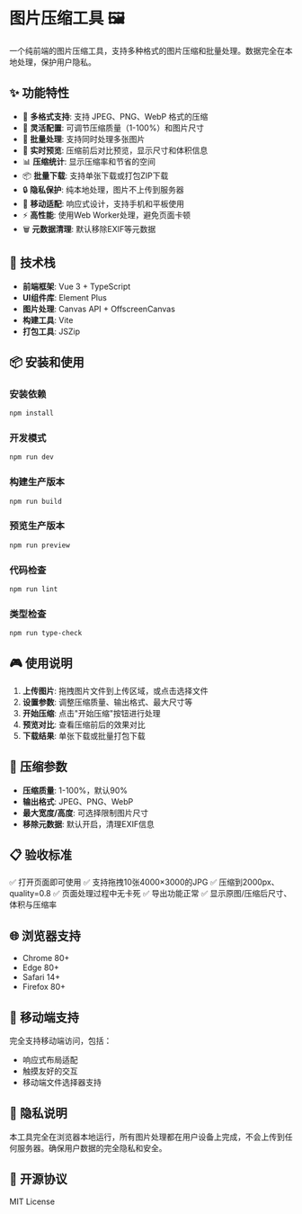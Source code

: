 # 图片压缩工具 🖼️

一个纯前端的图片压缩工具，支持多种格式的图片压缩和批量处理。数据完全在本地处理，保护用户隐私。

## ✨ 功能特性

- 🎯 **多格式支持**: 支持 JPEG、PNG、WebP 格式的压缩
- 🔧 **灵活配置**: 可调节压缩质量（1-100%）和图片尺寸
- 📁 **批量处理**: 支持同时处理多张图片
- 👀 **实时预览**: 压缩前后对比预览，显示尺寸和体积信息
- 📊 **压缩统计**: 显示压缩率和节省的空间
- 📦 **批量下载**: 支持单张下载或打包ZIP下载
- 🔒 **隐私保护**: 纯本地处理，图片不上传到服务器
- 📱 **移动适配**: 响应式设计，支持手机和平板使用
- ⚡ **高性能**: 使用Web Worker处理，避免页面卡顿
- 🗑️ **元数据清理**: 默认移除EXIF等元数据

## 🚀 技术栈

- **前端框架**: Vue 3 + TypeScript
- **UI组件库**: Element Plus
- **图片处理**: Canvas API + OffscreenCanvas
- **构建工具**: Vite
- **打包工具**: JSZip

## 📦 安装和使用

### 安装依赖

```bash
npm install
```

### 开发模式

```bash
npm run dev
```

### 构建生产版本

```bash
npm run build
```

### 预览生产版本

```bash
npm run preview
```

### 代码检查

```bash
npm run lint
```

### 类型检查

```bash
npm run type-check
```

## 🎮 使用说明

1. **上传图片**: 拖拽图片文件到上传区域，或点击选择文件
2. **设置参数**: 调整压缩质量、输出格式、最大尺寸等
3. **开始压缩**: 点击"开始压缩"按钮进行处理
4. **预览对比**: 查看压缩前后的效果对比
5. **下载结果**: 单张下载或批量打包下载

## 🔧 压缩参数

- **压缩质量**: 1-100%，默认90%
- **输出格式**: JPEG、PNG、WebP
- **最大宽度/高度**: 可选择限制图片尺寸
- **移除元数据**: 默认开启，清理EXIF信息

## 📋 验收标准

✅ 打开页面即可使用
✅ 支持拖拽10张4000×3000的JPG
✅ 压缩到2000px、quality=0.8
✅ 页面处理过程中无卡死
✅ 导出功能正常
✅ 显示原图/压缩后尺寸、体积与压缩率

## 🌐 浏览器支持

- Chrome 80+
- Edge 80+
- Safari 14+
- Firefox 80+

## 📱 移动端支持

完全支持移动端访问，包括：
- 响应式布局适配
- 触摸友好的交互
- 移动端文件选择器支持

## 🔐 隐私说明

本工具完全在浏览器本地运行，所有图片处理都在用户设备上完成，不会上传到任何服务器。确保用户数据的完全隐私和安全。

## 📄 开源协议

MIT License
